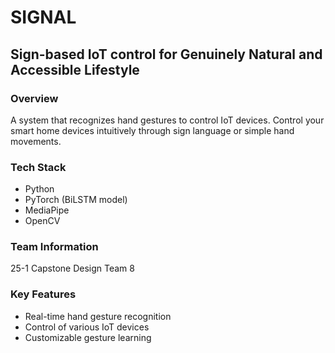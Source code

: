 # SIGNAL
## Sign-based IoT control for Genuinely Natural and Accessible Lifestyle

### Overview
A system that recognizes hand gestures to control IoT devices. Control your smart home devices intuitively through sign language or simple hand movements.

### Tech Stack
- Python
- PyTorch (BiLSTM model)
- MediaPipe
- OpenCV

### Team Information
25-1 Capstone Design Team 8

### Key Features
- Real-time hand gesture recognition
- Control of various IoT devices
- Customizable gesture learning
